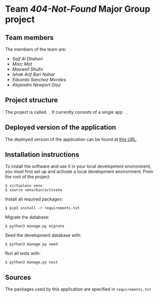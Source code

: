 # Team *404-Not-Found* Major Group project

## Team members
The members of the team are:
- *Saif Al Dhaheri*
- *Marc Mot*
- *Maxwell Shults*
- *Ishak Arif Bari Nahar*
- *Eduardo Sanchez Morales*
- *Alejandro Newport Diaz*

## Project structure
The project is called ` `.  It currently consists of a single app ` `.

## Deployed version of the application
The deployed version of the application can be found at [this URL](https://p01--tappedin--cxq4qwzlt8ty.code.run).

## Installation instructions
To install the software and use it in your local development environment, you must first set up and activate a local development environment.  From the root of the project:

```
$ virtualenv venv
$ source venv/bin/activate
```

Install all required packages:

```
$ pip3 install -r requirements.txt
```

Migrate the database:

```
$ python3 manage.py migrate
```

Seed the development database with:

```
$ python3 manage.py seed
```

Run all tests with:
```
$ python3 manage.py test
```

## Sources
The packages used by this application are specified in `requirements.txt`
